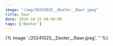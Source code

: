 ```yaml
---
image: "/img/20241025__Dexter__Rawr.jpeg"
title: Rawr 
date: 2024-10-25 08:00:00
tags: ['Dexter']
---
```

{% image './20241025__Dexter__Rawr.jpeg', '' %}